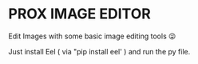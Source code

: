 # PROX IMAGE EDITOR
Edit Images with some basic image editing tools 😜

Just install Eel ( via "pip install eel' ) and run the py file. 
